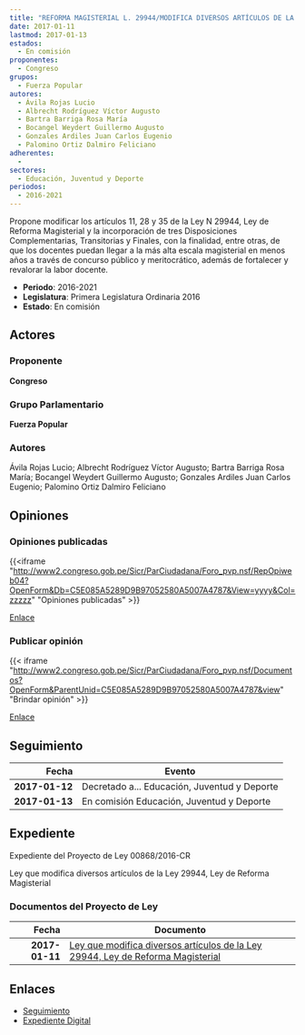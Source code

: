 ```yaml
---
title: "REFORMA MAGISTERIAL L. 29944/MODIFICA DIVERSOS ARTÍCULOS DE LA LEY DE..."
date: 2017-01-11
lastmod: 2017-01-13
estados: 
  - En comisión
proponentes: 
  - Congreso
grupos: 
  - Fuerza Popular
autores: 
  - Ávila Rojas Lucio
  - Albrecht Rodríguez Víctor Augusto
  - Bartra Barriga Rosa María
  - Bocangel Weydert Guillermo Augusto
  - Gonzales Ardiles Juan Carlos Eugenio
  - Palomino Ortiz Dalmiro Feliciano
adherentes: 
  - 
sectores: 
  - Educación, Juventud y Deporte
periodos: 
  - 2016-2021
---
```


Propone modificar los artículos 11, 28 y 35 de la Ley N 29944, Ley de Reforma Magisterial y la incorporación de tres Disposiciones Complementarias, Transitorias y Finales, con la finalidad, entre otras, de que los docentes puedan llegar a la más alta escala magisterial en menos años a través de concurso público y meritocrático, además de fortalecer y revalorar la labor docente.

- **Periodo**: 2016-2021
- **Legislatura**: Primera Legislatura Ordinaria 2016
- **Estado**: En comisión

## Actores

### Proponente

**Congreso**

### Grupo Parlamentario

**Fuerza Popular**

### Autores

Ávila Rojas Lucio; Albrecht Rodríguez Víctor Augusto; Bartra Barriga Rosa María; Bocangel Weydert Guillermo Augusto; Gonzales Ardiles Juan Carlos Eugenio; Palomino Ortiz Dalmiro Feliciano


## Opiniones

### Opiniones publicadas

{{<iframe "http://www2.congreso.gob.pe/Sicr/ParCiudadana/Foro_pvp.nsf/RepOpiweb04?OpenForm&Db=C5E085A5289D9B97052580A5007A4787&View=yyyy&Col=zzzzz" "Opiniones publicadas" >}}

[Enlace](http://www2.congreso.gob.pe/Sicr/ParCiudadana/Foro_pvp.nsf/RepOpiweb04?OpenForm&Db=C5E085A5289D9B97052580A5007A4787&View=yyyy&Col=zzzzz)
### Publicar opinión

{{< iframe "http://www2.congreso.gob.pe/Sicr/ParCiudadana/Foro_pvp.nsf/Documentos?OpenForm&ParentUnid=C5E085A5289D9B97052580A5007A4787&view" "Brindar opinión" >}}

[Enlace](http://www2.congreso.gob.pe/Sicr/ParCiudadana/Foro_pvp.nsf/Documentos?OpenForm&ParentUnid=C5E085A5289D9B97052580A5007A4787&view)

## Seguimiento

| Fecha | Evento |
|------:|--------|
| **2017-01-12** | Decretado a... Educación, Juventud y Deporte|
| **2017-01-13** | En comisión Educación, Juventud y Deporte|


## Expediente

Expediente del Proyecto de Ley 00868/2016-CR

Ley que modifica diversos artículos de la Ley 29944, Ley de Reforma Magisterial


### Documentos del Proyecto de Ley

| Fecha | Documento |
|------:|--------|
| **2017-01-11** | [Ley que modifica diversos artículos de la Ley 29944, Ley de Reforma Magisterial](http://www.leyes.congreso.gob.pe/Documentos/2016_2021/Proyectos_de_Ley_y_de_Resoluciones_Legislativas/PL0086820170111.pdf) |

## Enlaces 

- [Seguimiento](http://www2.congreso.gob.pehttp://www2.congreso.gob.pe/Sicr/TraDocEstProc/CLProLey2016.nsf/f7fff46988ca05b1052578e100829cc7/23401257ac1bea0c052580a50078f1af?OpenDocument)
- [Expediente Digital](http://www2.congreso.gob.pehttp://www2.congreso.gob.pe/Sicr/TraDocEstProc/CLProLey2016.nsf/f7fff46988ca05b1052578e100829cc7/23401257ac1bea0c052580a50078f1af?OpenDocument&Click=05257FB7005EB655.eb71d0cf91d8294e05256cdf006b5706/$Body/0.1C6C)
